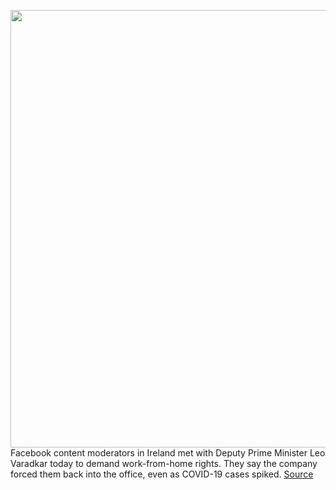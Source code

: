 <img src='https://cdn.vox-cdn.com/thumbor/9DMYkML5_VvXaRS7Fm1YU5rxjS8=/0x0:2040x1360/1200x800/filters:focal(857x517:1183x843)/cdn.vox-cdn.com/uploads/chorus_image/image/68741145/acastro_180828_1777_facebook_0001.0.0.jpg' width='700px' /><br/>
Facebook content moderators in Ireland met with Deputy Prime Minister Leo Varadkar today to demand work-from-home rights. They say the company forced them back into the office, even as COVID-19 cases spiked.
<a href='https://www.theverge.com/2021/1/29/22256232/facebook-content-moderators-ireland-work-from-home-rights-coronavirus'> Source <a/>